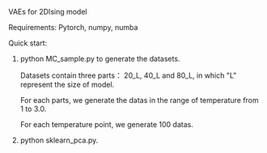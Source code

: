 VAEs for 2DIsing model 

Requirements: Pytorch, numpy, numba 

Quick start:

1. python MC_sample.py to generate the datasets.
   
   Datasets contain three parts： 20_L, 40_L and 80_L, in which "L" represent the size of model.    
   
   For each parts, we generate the datas in the range of temperature from 1 to 3.0. 
   
   For each temperature point, we generate 100 datas.

2. python sklearn_pca.py.